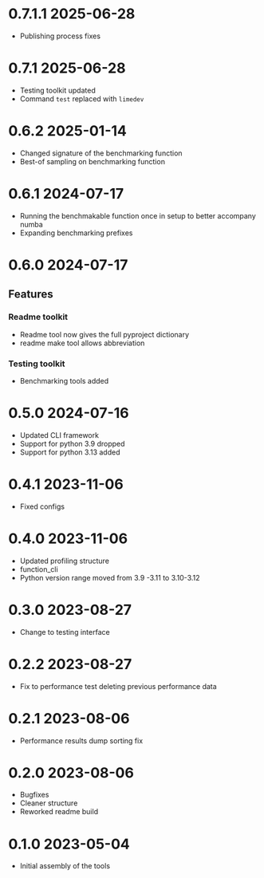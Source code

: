 # 0.7.1.1 2025-06-28

- Publishing process fixes

# 0.7.1 2025-06-28

- Testing toolkit updated
- Command `test` replaced with `limedev`

# 0.6.2 2025-01-14

- Changed signature of the benchmarking function
- Best-of sampling on benchmarking function

# 0.6.1 2024-07-17

- Running the benchmakable function once in setup to better accompany numba
- Expanding benchmarking prefixes

# 0.6.0 2024-07-17

## Features

### Readme toolkit

- Readme tool now gives the full pyproject dictionary
- readme make tool allows abbreviation

### Testing toolkit

- Benchmarking tools added

# 0.5.0 2024-07-16

- Updated CLI framework
- Support for python 3.9 dropped
- Support for python 3.13 added

# 0.4.1 2023-11-06

- Fixed configs

# 0.4.0 2023-11-06

- Updated profiling structure
- function_cli
- Python version range moved from 3.9 -3.11 to 3.10-3.12

# 0.3.0 2023-08-27

- Change to testing interface

# 0.2.2 2023-08-27

- Fix to performance test deleting previous performance data

# 0.2.1 2023-08-06

- Performance results dump sorting fix

# 0.2.0 2023-08-06

- Bugfixes
- Cleaner structure
- Reworked readme build

# 0.1.0 2023-05-04

- Initial assembly of the tools

